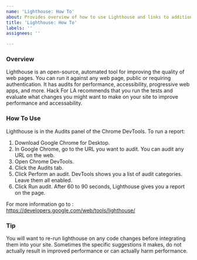 ```yaml
---
name: 'Lighthouse: How To'
about: Provides overview of how to use Lighthouse and links to additional resources
title: 'Lighthouse: How To'
labels: ''
assignees: ''

---
```


### Overview
Lighthouse is an open-source, automated tool for improving the quality of web pages. You can run it against any web page, public or requiring authentication. It has audits for performance, accessibility, progressive web apps, and more.  Hack For LA recommends that you run the tests and evaluate what changes you might want to make on your site to improve performance and accessability.

### How To Use
Lighthouse is in the Audits panel of the Chrome DevTools. To run a report:

1. Download Google Chrome for Desktop.
2. In Google Chrome, go to the URL you want to audit. You can audit any URL on the web.
3. Open Chrome DevTools.
4. Click the Audits tab.
5. Click Perform an audit. DevTools shows you a list of audit categories. Leave them all enabled.
6. Click Run audit. After 60 to 90 seconds, Lighthouse gives you a report on the page.

For more information go to :
https://developers.google.com/web/tools/lighthouse/

### Tip
You will want to re-run lighthouse on any code changes before integrating them into your site.  Sometimes the specific suggestions it makes, do not actually result in improved performance or can actually harm performance.
